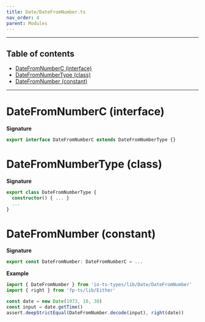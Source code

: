 ```yaml
---
title: Date/DateFromNumber.ts
nav_order: 4
parent: Modules
---
```


---

<h2 class="text-delta">Table of contents</h2>

- [DateFromNumberC (interface)](#datefromnumberc-interface)
- [DateFromNumberType (class)](#datefromnumbertype-class)
- [DateFromNumber (constant)](#datefromnumber-constant)

---

# DateFromNumberC (interface)

**Signature**

```ts
export interface DateFromNumberC extends DateFromNumberType {}
```

# DateFromNumberType (class)

**Signature**

```ts
export class DateFromNumberType {
  constructor() { ... }
  ...
}
```

# DateFromNumber (constant)

**Signature**

```ts
export const DateFromNumber: DateFromNumberC = ...
```

**Example**

```ts
import { DateFromNumber } from 'io-ts-types/lib/Date/DateFromNumber'
import { right } from 'fp-ts/lib/Either'

const date = new Date(1973, 10, 30)
const input = date.getTime()
assert.deepStrictEqual(DateFromNumber.decode(input), right(date))
```
